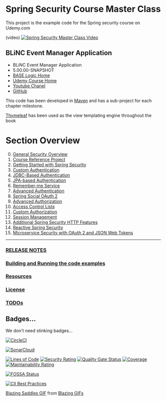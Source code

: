 # Spring Security Course Master Class

This project is the example code for the Spring security course on Udemy.com

(video)
[![Spring Security Master Class Video](https://img.youtube.com/vi/IgKDKUPfR1A/maxresdefault.jpg)](http://www.youtube.com/watch?v=IgKDKUPfR1A "Official Release: Spring Security Master Class")

## BLiNC Event Manager Application

* BLiNC Event Manager Application
* 5.00.00-SNAPSHOT
* [BASE Logic Home](https://baselogic.io)
* [Udemy Course Home](https://www.udemy.com/course/spring_security_master_class)
* [Youtube Chanel](https://youtube.com/c/baselogic)
* [GitHub](https://github.com/mickknutson/spring_security_course)

This code has been developed in [Maven](http://maven.apache.org) and has
a sub-project for each chapter milestone.

[Thymeleaf](http://www.thymeleaf.org/doc/tutorials/3.0/usingthymeleaf.html)
has been used as the view templating engine throughout the book


# Section Overview

0. [General Security Overview](chapter00/README.md)
1. [Course Reference Project](chapter01/README.md)
2. [Getting Started with Spring Security](chapter02/README.md)
3. [Custom Authentication](chapter03/README.md)
4. [JDBC-Based Authentication](chapter04/README.md)
5. [JPA-based Authentication](chapter05/README.md)
6. [Remember-me Service](chapter06/README.md)
7. [Advanced Authentication](chapter07/README.md)
8. [Spring Social OAuth 2](chapter08/README.md)
9. [Advanced Authorization](chapter09/README.md)
10. [Access Control Lists](chapter10/README.md)
11. [Custom Authorization](chapter11/README.md)
12. [Session Management](chapter12/README.md)
13. [Additional Spring Security HTTP Features](chapter13/README.md)
14. [Reactive Spring Security](chapter14/README.md)
15. [Microservice Security with OAuth 2 and JSON Web Tokens](chapter15/README.md)

---

### [RELEASE NOTES](docs/release/README.md)
### [Building and Running the code examples](docs/building.md)
### [Resources](docs/resources.md)
### [License](docs/license.md)
### [TODOs](docs/todo.md)


## Badges...

We don't need stinking badges...

[![CircleCI](https://circleci.com/gh/mickknutson/spring_security_course.svg?style=svg)](https://circleci.com/gh/mickknutson/spring_security_course)

[![SonarCloud](https://sonarcloud.io/images/project_badges/sonarcloud-white.svg)](https://sonarcloud.io/dashboard?id=mickknutson_spring_security_course)

[![Lines of Code](https://sonarcloud.io/api/project_badges/measure?project=mickknutson_spring_security_course&metric=ncloc)](https://sonarcloud.io/dashboard?id=mickknutson_spring_security_course)
[![Security Rating](https://sonarcloud.io/api/project_badges/measure?project=mickknutson_spring_security_course&metric=security_rating)](https://sonarcloud.io/dashboard?id=mickknutson_spring_security_course)
[![Quality Gate Status](https://sonarcloud.io/api/project_badges/measure?project=mickknutson_spring_security_course&metric=alert_status)](https://sonarcloud.io/dashboard?id=mickknutson_spring_security_course)
[![Coverage](https://sonarcloud.io/api/project_badges/measure?project=mickknutson_spring_security_course&metric=coverage)](https://sonarcloud.io/dashboard?id=mickknutson_spring_security_course)
[![Maintainability Rating](https://sonarcloud.io/api/project_badges/measure?project=mickknutson_spring_security_course&metric=sqale_rating)](https://sonarcloud.io/dashboard?id=mickknutson_spring_security_course)

[![FOSSA Status](https://app.fossa.com/api/projects/git%2Bgithub.com%2Fmickknutson%2Fspring_security_course.svg?type=shield)](https://app.fossa.com/projects/git%2Bgithub.com%2Fmickknutson%2Fspring_security_course?ref=badge_shield)

[![CII Best Practices](https://bestpractices.coreinfrastructure.org/projects/3880/badge)](https://bestpractices.coreinfrastructure.org/projects/3880)


<div class="tenor-gif-embed" data-postid="15462454" data-share-method="host" data-width="100%" data-aspect-ratio="2.3380281690140845"><a href="https://tenor.com/view/blazing-saddles-badges-gun-we-dont-need-stinking-badges-gif-15462454">Blazing Saddles GIF</a> from <a href="https://tenor.com/search/blazing-gifs">Blazing GIFs</a></div><script type="text/javascript" async src="https://tenor.com/embed.js"></script>
